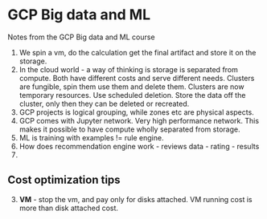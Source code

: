 # GCP Big data and ML 
Notes from the GCP Big data and ML course

1. We spin a vm, do the calculation get the final artifact and store it on the storage.
2. In the cloud world - a way of thinking is storage is separated from compute. Both have different costs and serve different needs. Clusters are fungible, spin them use them and delete them.  Clusters are now temporary resources. Use scheduled deletion. Store the data off the cluster, only then they can be deleted or recreated. 
3. GCP projects is logical grouping, while zones etc are physical aspects.
4. GCP comes with Jupyter network. Very high performance network. This makes it possible to have compute wholly separated from storage. 
5. ML is training with examples != rule engine.	
6. How does recommendation engine work - reviews data - rating - results
7. 

## Cost optimization tips
3.  **VM** - stop the vm, and pay only for disks attached. VM running cost is more than disk attached cost.
<!--stackedit_data:
eyJoaXN0b3J5IjpbLTIxMDg3OTYyNTIsMjAwNjUxNTEzNCwtNj
gxNjQ1ODE3LC01ODkxOTQzODQsLTE2NDkxNjczOTYsLTI0OTQ5
NDI0NSw4NTkzNzA3MSwtNTM1MTQ1ODU3XX0=
-->